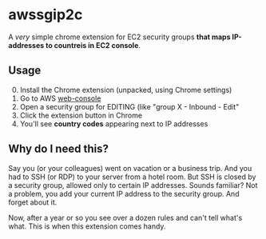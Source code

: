 # awssgip2c

A *very* simple chrome extension for EC2 security groups **that maps IP-addresses to countreis in EC2 console**.

## Usage

0. Install the Chrome extension (unpacked, using Chrome settings)
1. Go to AWS [web-console](https://console.aws.amazon.com/console/home)
2. Open a security group for EDITING (like "group X - Inbound - Edit"
3. Click the extension button in Chrome
4. You'll see **country codes** appearing next to IP addresses

## Why do I need this?

Say you (or your colleagues) went on vacation or a business trip. And you had to SSH (or RDP) to your server from a hotel room. But SSH is closed by a security group, allowed only to certain IP addresses. Sounds familiar? Not a problem, you add your current IP address to the security group. And forget about it.

Now, after a year or so you see over a dozen rules and can't tell what's what. This is when this extension comes handy.
